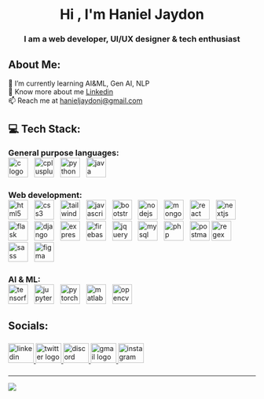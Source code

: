 <h1 align="center">Hi , I'm Haniel Jaydon</h1>
<h3 align="center">I am a web developer, UI/UX designer & tech enthusiast</h3>

## About Me:
🌱 I’m currently learning AI&ML, Gen AI, NLP<br>📄 Know more about me [Linkedin](https://www.linkedin.com/in/hanieljaydon/)<br>📫 Reach me at hanieljaydonj@gmail.com

## 💻 Tech Stack:
<div align="left">
  <h3 style="margin: 0;padding: 0;">General purpose languages:</h3>
  <img src="https://skillicons.dev/icons?i=c" height="40" alt="c logo"  />
  <img width="5" />
  <img src="https://skillicons.dev/icons?i=cpp" height="40" alt="cplusplus logo"  />
  <img width="5" />
  <img src="https://skillicons.dev/icons?i=py" height="40" alt="python logo"  />
  <img width="5" />
  <img src="https://skillicons.dev/icons?i=java" height="40" alt="java logo"  />
</div>

###

<div align="left">
  <h3 style="margin: 0;padding: 0;">Web development: </h3>
  <img src="https://skillicons.dev/icons?i=html" height="40" alt="html5 logo"  />
  <img width="5" />
  <img src="https://skillicons.dev/icons?i=css" height="40" alt="css3 logo"  />
  <img width="5" />
  <img src="https://skillicons.dev/icons?i=tailwind" height="40" alt="tailwindcss logo"  />
  <img width="5" />
  <img src="https://skillicons.dev/icons?i=js" height="40" alt="javascript logo"  />
  <img width="5" />
  <img src="https://skillicons.dev/icons?i=bootstrap" height="40" alt="bootstrap logo"  />
  <img width="5" />
  <img src="https://skillicons.dev/icons?i=nodejs" height="40" alt="nodejs logo"  />
  <img width="5" />
  <img src="https://skillicons.dev/icons?i=mongodb" height="40" alt="mongodb logo"  />
  <img width="5" />
  <img src="https://skillicons.dev/icons?i=react" height="40" alt="react logo"  />
  <img width="5" />
  <img src="https://skillicons.dev/icons?i=nextjs" height="40" alt="nextjs logo"  />
  <img width="5" />
  <img src="https://skillicons.dev/icons?i=flask" height="40" alt="flask logo"  />
  <img width="5" />
  <img src="https://skillicons.dev/icons?i=django" height="40" alt="django logo"  />
  <img width="5" />
  <img src="https://skillicons.dev/icons?i=express" height="40" alt="express logo"  />
  <img width="5" />
  <img src="https://skillicons.dev/icons?i=firebase" height="40" alt="firebase logo"  />
  <img width="5" />
  <img src="https://skillicons.dev/icons?i=jquery" height="40" alt="jquery logo"  />
  <img width="5" />
  <img src="https://skillicons.dev/icons?i=mysql" height="40" alt="mysql logo"  />
  <img width="5" />
  <img src="https://skillicons.dev/icons?i=php" height="40" alt="php logo"  />
  <img width="5" />
  <img src="https://skillicons.dev/icons?i=postman" height="40" alt="postman logo"  />
  <img src="https://skillicons.dev/icons?i=regex" height="40" alt="regex logo"  />
  <img width="5" />
  <img src="https://skillicons.dev/icons?i=sass" height="40" alt="sass logo"  />
  <img width="5" />
  <img src="https://skillicons.dev/icons?i=figma" height="40" alt="figma logo"  />
</div>


###

<div align="left">
  <h3 style="margin: 0;padding: 0;">AI & ML:</h3>
  <img src="https://skillicons.dev/icons?i=tensorflow" height="40" alt="tensorflow logo"  />
  <img width="5" />
  <img src="https://cdn.jsdelivr.net/gh/devicons/devicon/icons/jupyter/jupyter-original.svg" height="40" alt="jupyter logo"  />
  <img width="5" />
  <img src="https://skillicons.dev/icons?i=pytorch" height="40" alt="pytorch logo"  />
  <img width="5" />
  <img src="https://skillicons.dev/icons?i=matlab" height="40" alt="matlab logo"  />
  <img width="5" />
  <img src="https://skillicons.dev/icons?i=opencv" height="40" alt="opencv logo"  />
</div>

###


<h2 align="left">Socials:</h2>

###

<div align="left">
  <a href="https://www.linkedin.com/in/hanieljaydon/" target="_blank">
    <img src="https://raw.githubusercontent.com/maurodesouza/profile-readme-generator/master/src/assets/icons/social/linkedin/default.svg" width="52" height="40" alt="linkedin logo"  />
  </a>
  <a href="https://x.com/Jaddu_77" target="_blank">
  <img src="https://raw.githubusercontent.com/maurodesouza/profile-readme-generator/master/src/assets/icons/social/twitter/default.svg" width="52" height="40" alt="twitter logo"  />
  </a>
  <a href="https://discord.com/users/jxddu" target="_blank">
    <img src="https://raw.githubusercontent.com/maurodesouza/profile-readme-generator/master/src/assets/icons/social/discord/default.svg" width="52" height="40" alt="discord logo"  />
  </a>
  <a href="https://mailto:hanieljaydonj@gmail.com" target="_blank">
    <img src="https://raw.githubusercontent.com/maurodesouza/profile-readme-generator/master/src/assets/icons/social/gmail/default.svg" width="52" height="40" alt="gmail logo"  />
  </a>
  <a href="https://www.instagram.com/haniel.jaydon/" target="_blank">
    <img src="https://raw.githubusercontent.com/maurodesouza/profile-readme-generator/master/src/assets/icons/social/instagram/default.svg" width="52" height="40" alt="instagram logo"  />
  </a>
</div>

###


---
[![](https://visitcount.itsvg.in/api?id=Jaydon777&icon=0&color=3)](https://visitcount.itsvg.in)

<!-- Proudly created with GPRM ( https://gprm.itsvg.in ) -->
